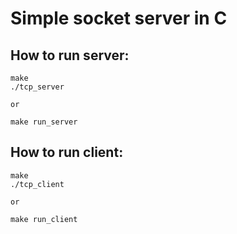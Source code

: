 # Simple socket server in C


## How to run server:
    make
    ./tcp_server

    or 

    make run_server

## How to run client:
    make
    ./tcp_client

    or 

    make run_client
